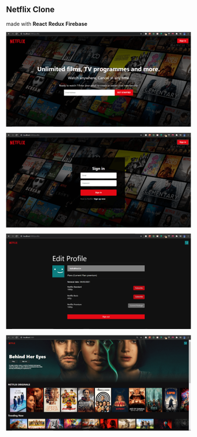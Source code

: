 ## Netflix Clone

made with **React** **Redux** **Firebase**

![Landing Page](https://github.com/Astromium/Netflix-clone/blob/main/preview/pic1.png)

![Signup Page](https://github.com/Astromium/Netflix-clone/blob/main/preview/pic2.png)

![Profile Page](https://github.com/Astromium/Netflix-clone/blob/main/preview/pic3.png)

![Home Page](https://github.com/Astromium/Netflix-clone/blob/main/preview/pic4.png)
